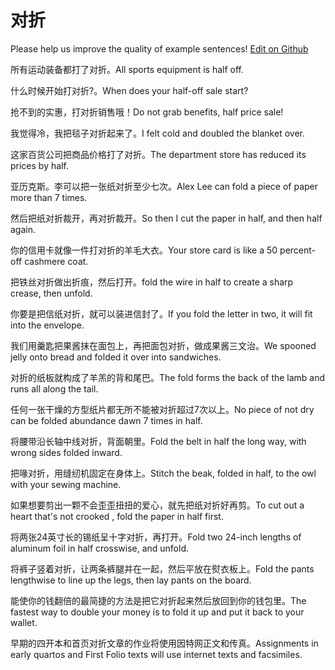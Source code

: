 # 对折

Please help us improve the quality of example sentences! [Edit on Github](https://github.com/jiyushe/jiyu-example-sentence-source/blob/main/chinese/duizhe.md)

<p><span class="chinese">所有运动装备都打了对折。</span><span class="english">All sports equipment is half off.</span></p>

<p><span class="chinese">什么时候开始打对折?。</span><span class="english">When does your half-off sale start?</span></p>

<p><span class="chinese">抢不到的实惠，打对折销售哦！</span><span class="english">Do not grab benefits, half price sale!</span></p>

<p><span class="chinese">我觉得冷，我把毯子对折起来了。</span><span class="english">I felt cold and doubled the blanket over.</span></p>

<p><span class="chinese">这家百货公司把商品价格打了对折。</span><span class="english">The department store has reduced its prices by half.</span></p>

<p><span class="chinese">亚历克斯。李可以把一张纸对折至少七次。</span><span class="english">Alex Lee can fold a piece of paper more than 7 times.</span></p>

<p><span class="chinese">然后把纸对折裁开，再对折裁开。</span><span class="english">So then I cut the paper in half, and then half again.</span></p>

<p><span class="chinese">你的信用卡就像一件打对折的羊毛大衣。</span><span class="english">Your store card is like a 50 percent-off cashmere coat.</span></p>

<p><span class="chinese">把铁丝对折做出折痕，然后打开。</span><span class="english">fold the wire in half to create a sharp crease, then unfold.</span></p>

<p><span class="chinese">你要是把信纸对折，就可以装进信封了。</span><span class="english">If you fold the letter in two, it will fit into the envelope.</span></p>

<p><span class="chinese">我们用羹匙把果酱抹在面包上，再把面包对折，做成果酱三文治。</span><span class="english">We spooned jelly onto bread and folded it over into sandwiches.</span></p>

<p><span class="chinese">对折的纸板就构成了羊羔的背和尾巴。</span><span class="english">The fold forms the back of the lamb and runs all along the tail.</span></p>

<p><span class="chinese">任何一张干燥的方型纸片都无所不能被对折超过7次以上。</span><span class="english">No piece of not dry can be folded abundance dawn 7 times in half.</span></p>

<p><span class="chinese">将腰带沿长轴中线对折，背面朝里。</span><span class="english">Fold the belt in half the long way, with wrong sides folded inward.</span></p>

<p><span class="chinese">把喙对折，用缝纫机固定在身体上。</span><span class="english">Stitch the beak, folded in half, to the owl with your sewing machine.</span></p>

<p><span class="chinese">如果想要剪出一颗不会歪歪扭扭的爱心，就先把纸对折好再剪。</span><span class="english">To cut out a heart that's not crooked , fold the paper in half first.</span></p>

<p><span class="chinese">将两张24英寸长的锡纸呈十字对折，再打开。</span><span class="english">Fold two 24-inch lengths of aluminum foil in half crosswise, and unfold.</span></p>

<p><span class="chinese">将裤子竖着对折，让两条裤腿并在一起，然后平放在熨衣板上。</span><span class="english">Fold the pants lengthwise to line up the legs, then lay pants on the board.</span></p>

<p><span class="chinese">能使你的钱翻倍的最简捷的方法是把它对折起来然后放回到你的钱包里。</span><span class="english">The fastest way to double your money is to fold it up and put it back to your wallet.</span></p>

<p><span class="chinese">早期的四开本和首页对折文章的作业将使用因特网正文和传真。</span><span class="english">Assignments in early quartos and First Folio texts will use internet texts and facsimiles.</span></p>

